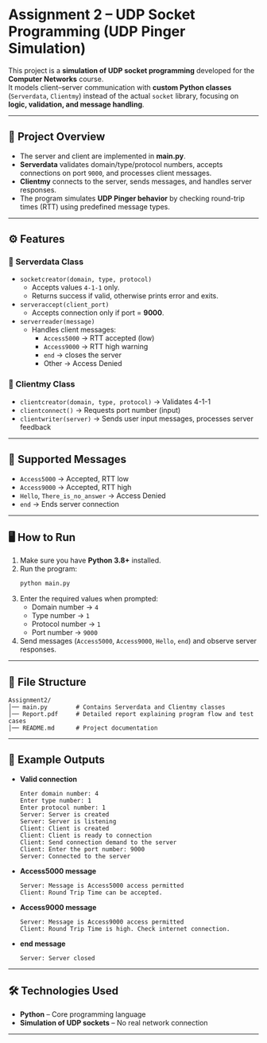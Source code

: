 # Assignment 2 – UDP Socket Programming (UDP Pinger Simulation)

This project is a **simulation of UDP socket programming** developed for the **Computer Networks** course.  
It models client–server communication with **custom Python classes** (`Serverdata`, `Clientmy`) instead of the actual `socket` library, focusing on **logic, validation, and message handling**.  

---

## 📖 Project Overview
- The server and client are implemented in **main.py**.  
- **Serverdata** validates domain/type/protocol numbers, accepts connections on port `9000`, and processes client messages.  
- **Clientmy** connects to the server, sends messages, and handles server responses.  
- The program simulates **UDP Pinger behavior** by checking round-trip times (RTT) using predefined message types.  

---

## ⚙️ Features

### 🔹 Serverdata Class
- `socketcreator(domain, type, protocol)`  
  - Accepts values `4-1-1` only.  
  - Returns success if valid, otherwise prints error and exits.  
- `serveraccept(client_port)`  
  - Accepts connection only if port = **9000**.  
- `serverreader(message)`  
  - Handles client messages:  
    - `Access5000` → RTT accepted (low)  
    - `Access9000` → RTT high warning  
    - `end` → closes the server  
    - Other → Access Denied  

### 🔹 Clientmy Class
- `clientcreator(domain, type, protocol)` → Validates 4-1-1  
- `clientconnect()` → Requests port number (input)  
- `clientwriter(server)` → Sends user input messages, processes server feedback  

---

## 📡 Supported Messages
- `Access5000` → Accepted, RTT low  
- `Access9000` → Accepted, RTT high  
- `Hello`, `There_is_no_answer` → Access Denied  
- `end` → Ends server connection  

---

## 🖥️ How to Run
1. Make sure you have **Python 3.8+** installed.  
2. Run the program:  
   ```bash
   python main.py
   ```
3. Enter the required values when prompted:  
   - Domain number → `4`  
   - Type number → `1`  
   - Protocol number → `1`  
   - Port number → `9000`  
4. Send messages (`Access5000`, `Access9000`, `Hello`, `end`) and observe server responses.  

---

## 📂 File Structure
```
Assignment2/
│── main.py        # Contains Serverdata and Clientmy classes
│── Report.pdf     # Detailed report explaining program flow and test cases
│── README.md      # Project documentation
```

---

## 📸 Example Outputs
- **Valid connection**  
  ```
  Enter domain number: 4
  Enter type number: 1
  Enter protocol number: 1
  Server: Server is created
  Server: Server is listening
  Client: Client is created
  Client: Client is ready to connection
  Client: Send connection demand to the server
  Client: Enter the port number: 9000
  Server: Connected to the server
  ```
- **Access5000 message**  
  ```
  Server: Message is Access5000 access permitted
  Client: Round Trip Time can be accepted.
  ```
- **Access9000 message**  
  ```
  Server: Message is Access9000 access permitted
  Client: Round Trip Time is high. Check internet connection.
  ```
- **end message**  
  ```
  Server: Server closed
  ```

---

## 🛠️ Technologies Used
- **Python** – Core programming language  
- **Simulation of UDP sockets** – No real network connection  

---
